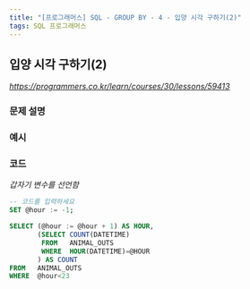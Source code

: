 ```yaml
---
title: "[프로그래머스] SQL - GROUP BY - 4 - 입양 시각 구하기(2)"
tags: SQL 프로그래머스
---
```


## 입양 시각 구하기(2)

*<https://programmers.co.kr/learn/courses/30/lessons/59413>*

### 문제 설명

### 예시

### 코드

*갑자기 변수를 선언함*

``` sql
-- 코드를 입력하세요
SET @hour := -1;

SELECT (@hour := @hour + 1) AS HOUR,
       (SELECT COUNT(DATETIME)
        FROM   ANIMAL_OUTS
        WHERE  HOUR(DATETIME)=@HOUR
       ) AS COUNT
FROM   ANIMAL_OUTS
WHERE  @hour<23
```